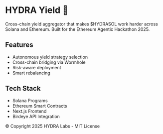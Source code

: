 # HYDRA Yield 🐉

Cross-chain yield aggregator that makes $HYDRASOL work harder across Solana and Ethereum. Built for the Ethereum Agentic Hackathon 2025.

## Features

- Autonomous yield strategy selection
- Cross-chain bridging via Wormhole
- Risk-aware deployment
- Smart rebalancing

## Tech Stack

- Solana Programs
- Ethereum Smart Contracts
- Next.js Frontend
- Birdeye API Integration

© Copyright 2025 HYDRA Labs - MIT License
